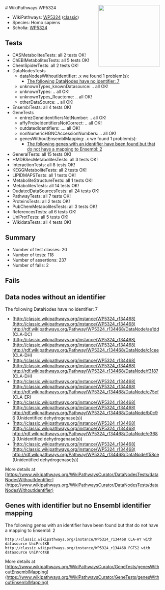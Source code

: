 <img style="float: right; width: 200px" src="https://upload.wikimedia.org/wikipedia/commons/thumb/8/83/Wplogo_with_text_500.png/640px-Wplogo_with_text_500.png" />
# WikiPathways WP5324

* WikiPathways: [WP5324](https://wikipathways.org/pathways/WP5324) ([classic](https://classic.wikipathways.org/instance/WP5324))
* Species: Homo sapiens
* Scholia: [WP5324](https://scholia.toolforge.org/wikipathways/WP5324)
## Tests
* CASMetabolitesTests: all 2 tests OK!
* ChEBIMetabolitesTests: all 5 tests OK!
* ChemSpiderTests: all 2 tests OK!
* DataNodesTests
    * dataNodesWithoutIdentifier: .x we found 1 problem(s):
        * [The following DataNodes have no identifier: 7](#d2d32fa6)
    * unknownTypes_knownDatasource: .. all OK!
    * unknownTypes: .. all OK!
    * unknownTypes_Reactome: .. all OK!
    * otherDataSource: .. all OK!
* EnsemblTests: all 4 tests OK!
* GeneTests
    * entrezGeneIdentifiersNotNumber: .. all OK!
    * affyProbeIdentifiersNotCorrect: .. all OK!
    * outdatedIdentifiers: .... all OK!
    * nonNumericHGNCAccessionNumbers: .. all OK!
    * genesWithoutEnsemblMapping: .x we found 1 problem(s):
        * [The following genes with an identifier have been found but that do not have a mapping to Ensembl: 2](#40286d84)
* GeneralTests: all 15 tests OK!
* HMDBSecMetabolitesTests: all 3 tests OK!
* InteractionTests: all 8 tests OK!
* KEGGMetaboliteTests: all 2 tests OK!
* LIPIDMAPSTests: all 1 tests OK!
* MetaboliteStructureTests: all 1 tests OK!
* MetabolitesTests: all 14 tests OK!
* OudatedDataSourcesTests: all 24 tests OK!
* PathwayTests: all 7 tests OK!
* ProteinsTests: all 2 tests OK!
* PubChemMetabolitesTests: all 3 tests OK!
* ReferencesTests: all 6 tests OK!
* UniProtTests: all 5 tests OK!
* WikidataTests: all 4 tests OK!


## Summary

* Number of test classes: 20
* Number of tests: 118
* Number of assertions: 237
* Number of fails: 2

## Fails

<a name="d2d32fa6" />

## Data nodes without an identifier

The following DataNodes have no identifier: 7

* [http://classic.wikipathways.org/instance/WP5324_r134468](http://classic.wikipathways.org/instance/WP5324_r134468) http://rdf.wikipathways.org/Pathway/WP5324_r134468/DataNode/ae1dd (CLA-DC)
* [http://classic.wikipathways.org/instance/WP5324_r134468](http://classic.wikipathways.org/instance/WP5324_r134468) http://rdf.wikipathways.org/Pathway/WP5324_r134468/DataNode/c1cee (CLA-DH)
* [http://classic.wikipathways.org/instance/WP5324_r134468](http://classic.wikipathways.org/instance/WP5324_r134468) http://rdf.wikipathways.org/Pathway/WP5324_r134468/DataNode/f3187 (CLA-DH)
* [http://classic.wikipathways.org/instance/WP5324_r134468](http://classic.wikipathways.org/instance/WP5324_r134468) http://rdf.wikipathways.org/Pathway/WP5324_r134468/DataNode/c75ef (CLA-ER)
* [http://classic.wikipathways.org/instance/WP5324_r134468](http://classic.wikipathways.org/instance/WP5324_r134468) http://rdf.wikipathways.org/Pathway/WP5324_r134468/DataNode/b0c96 (Unidentified
dehydrogenase(s))
* [http://classic.wikipathways.org/instance/WP5324_r134468](http://classic.wikipathways.org/instance/WP5324_r134468) http://rdf.wikipathways.org/Pathway/WP5324_r134468/DataNode/e3683 (Unidentified
dehydrogenase(s))
* [http://classic.wikipathways.org/instance/WP5324_r134468](http://classic.wikipathways.org/instance/WP5324_r134468) http://rdf.wikipathways.org/Pathway/WP5324_r134468/DataNode/f58ce (Unidentified
dehydrogenase(s))


More details at [https://www.wikipathways.org/WikiPathwaysCurator/DataNodesTests/dataNodesWithoutIdentifier](https://www.wikipathways.org/WikiPathwaysCurator/DataNodesTests/dataNodesWithoutIdentifier)

<a name="40286d84" />

## Genes with identifier but no Ensembl identifier mapping

The following genes with an identifier have been found but that do not have a mapping to Ensembl: 2
```
http://classic.wikipathways.org/instance/WP5324_r134468 CLA-HY with datasource UniProtKB
http://classic.wikipathways.org/instance/WP5324_r134468 PGTS2 with datasource UniProtKB
```

More details at [https://www.wikipathways.org/WikiPathwaysCurator/GeneTests/genesWithoutEnsemblMapping](https://www.wikipathways.org/WikiPathwaysCurator/GeneTests/genesWithoutEnsemblMapping)

